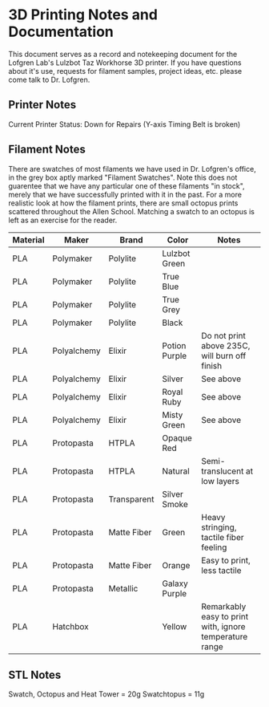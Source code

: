 # 3D Printing Notes and Documentation

This document serves as a record and notekeeping document for the Lofgren Lab's Lulzbot Taz Workhorse 3D printer. If you have questions about it's use, requests for filament samples, project ideas, etc. please come talk to Dr. Lofgren.

## Printer Notes

Current Printer Status: Down for Repairs (Y-axis Timing Belt is broken)


## Filament Notes

There are swatches of most filaments we have used in Dr. Lofgren's office, in the grey box aptly marked "Filament Swatches". Note this does not guarentee that we have any particular one of these filaments "in stock", merely that we have successfully printed with it in the past. For a more realistic look at how the filament prints, there are small octopus prints scattered throughout the Allen School. Matching a swatch to an octopus is left as an exercise for the reader.

| Material 	| Maker       	| Brand       	| Color         	| Notes                                         	|
|----------	|-------------	|-------------	|---------------	|-----------------------------------------------	|
| PLA      	| Polymaker   	| Polylite    	| Lulzbot Green 	|                                               	|
| PLA      	| Polymaker   	| Polylite    	| True Blue     	|                                               	|
| PLA      	| Polymaker   	| Polylite    	| True Grey     	|                                               	|
| PLA      	| Polymaker   	| Polylite    	| Black         	|                                               	|
| PLA      	| Polyalchemy 	| Elixir      	| Potion Purple 	| Do not print above 235C, will burn off finish 	|
| PLA      	| Polyalchemy 	| Elixir      	| Silver        	| See above                                     	|
| PLA      	| Polyalchemy 	| Elixir      	| Royal Ruby    	| See above                                     	|
| PLA      	| Polyalchemy 	| Elixir      	| Misty Green   	| See above                                     	|
| PLA      	| Protopasta  	| HTPLA       	| Opaque Red    	|                                               	|
| PLA      	| Protopasta  	| HTPLA       	| Natural       	| Semi-translucent at low layers                	|
| PLA      	| Protopasta  	| Transparent 	| Silver Smoke  	|                                               	|
| PLA      	| Protopasta  	| Matte Fiber 	| Green         	| Heavy stringing, tactile fiber feeling        	|
| PLA      	| Protopasta  	| Matte Fiber 	| Orange        	| Easy to print, less tactile                   	|
| PLA      	| Protopasta  	| Metallic    	| Galaxy Purple 	|                                               	|
| PLA      	| Hatchbox  	|           	| Yellow        	| Remarkably easy to print with, ignore temperature range |

## STL Notes

Swatch, Octopus and Heat Tower = 20g
Swatchtopus = 11g
